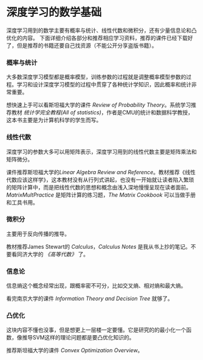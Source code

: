 # 深度学习的数学基础


深度学习用到的数学主要有概率与统计、线性代数和微积分，还有少量信息论和凸优化的内容。
下面详细介绍各部分和推荐相应学习资料，推荐的课件已经下载好了，但是推荐的书籍还要自己找资源（不能公开分享盗版书籍）。


### 概率与统计
大多数深度学习模型都是概率模型，训练参数的过程就是调整概率模型参数的过程。学习和设计深度学习模型的过程中贯穿了各种统计学知识，因此概率和统计非常重要。

想快速上手可以看斯坦福大学的课件
*Review of Probability Theory*。系统学习推荐教材 *统计学完全教程(All of statistics)*，作者是CMU的统计和数据科学教授，这本书主要是为计算机科学的学生而写。

### 线性代数
深度学习的参数大多可以用矩阵表示，深度学习用到的线性代数主要是矩阵乘法和矩阵微分。


课件推荐斯坦福大学的*Linear Algebra Review and Reference*。教材推荐《线性代数应该这样学》，这本教材没有从行列式讲起，也没有一开始就让读者陷入繁琐的矩阵计算中，而是把线性代数的思想和概念由浅入深地慢慢呈现在读者面前。*MatrixMultPractice* 是矩阵计算的练习题，*The Matrix Cookbook* 可以当做手册和工具书用。

### 微积分
主要用于反向传播的推导。

教材推荐James Stewart的 *Calculus*，*Calculus Notes* 是我从书上抄的笔记。不要看同济大学的 *《高等代数》* 了。

### 信息论
信息熵这个概念经常出现，跟概率密不可分，比如交叉熵、相对熵和最大熵。

看完南京大学的课件 *Information Theory and Decision Tree* 就够了。

### 凸优化
这块内容不懂也没事，但是想更上一层楼一定要懂。它是研究的的最小化一个函数，像推导SVM这样的理论问题都是要凸优化知识的。

推荐斯坦福大学的课件 *Convex Optimization Overview*。
